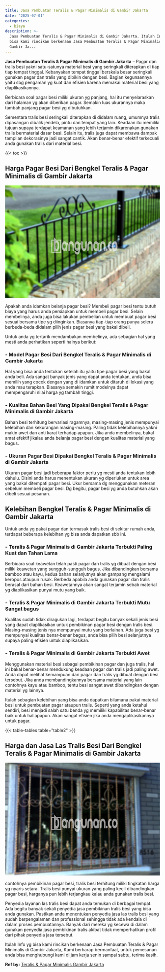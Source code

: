 ```yaml
---
title: Jasa Pembuatan Teralis & Pagar Minimalis di Gambir Jakarta
date: '2025-07-01'
categories:
  - biaya
description: >-
  Jasa Pembuatan Teralis & Pagar Minimalis di Gambir Jakarta. Itulah Info yg
  bisa kami rincikan berkenaan Jasa Pembuatan Teralis & Pagar Minimalis di
  Gambir Ja...
---
```


**Jasa Pembuatan Teralis & Pagar Minimalis di Gambir Jakarta** – Pagar dan tralis besi yakni satu-satunya material besi yang seringkali diterapkan di tiap tiap tempat tinggal. Kebanyakan tempat tinggal berskala besar seringkali gunakan pagar dan tralis yang dibikin dengan besi. Bagian kegunaannya yaitu sbg pengaman yg kuat dan efisien karena memakai material besi yang diaplikasikannya.

Berbicara soal pagar besi miliki ukuran yg panjang, hal itu menyelaraskan dari halaman yg akan diberikan pagar. Semakin luas ukurannya maka tambah panjang pagar besi yg dibutuhkan.

Sementara tralis besi seringkali diterapkan di didalam ruang, umumnya tralis dipasangan dibalik jendela, pintu dan tempat yang lain. Keadaan itu memiliki tujuan supaya terdapat keamanan yang lebih terjamin dikarenakan gunakan tralis bermaterial dasar besi. Selain itu, tralis juga dapat membawa dampak tampilan dekorasinya jadi sangat cantik. Akan benar-benar efektif terkecuali anda gunakan tralis dari material besi.

{{< toc >}}

## Harga Pagar Besi Dari Bengkel Teralis & Pagar Minimalis di Gambir Jakarta

![Jasa Pembuatan Teralis & Pagar Minimalis di Gambir Jakarta](/images/pagar-minimalis-murah-35.png)

Apakah anda idamkan belanja pagar besi? Membeli pagar besi tentu butuh biaya yang harus anda persiapkan untuk membeli pagar besi. Selain membelinya, anda juga bisa lakukan pembelian untuk membuat pagar besi sesuai bersama tipe yg diinginkan. Biasanya tiap-tiap orang punya selera berbeda-beda didalam pilih jenis pagar besi yang bakal dibeli.

Untuk anda yg tertarik mendambakan membelinya, ada sebagian hal yang mesti anda perhatikan seperti halnya berikut:
### \- Model Pagar Besi Dari Bengkel Teralis & Pagar Minimalis di Gambir Jakarta

Hal yang bisa anda tentukan setelah itu yaitu tipe pagar besi yang bakal anda beli. Ada sangat banyak jenis yang dapat anda tentukan, anda bisa memilih yang cocok dengan yang di idamkan untuk ditaruh di lokasi yang anda mau terapkan. Biasanya semakin rumit modelnya dapat mempengaruhi nilai harga yg tambah tinggi.

### \- Kualitas Bahan Besi Yang Dipakai Bengkel Teralis & Pagar Minimalis di Gambir Jakarta

Bahan besi terhitung bervariasi ragamnya, masing-masing jenis mempunyai kelebihan dan kekurangan masing-masing. Paling tidak kelebihannya yakni makin awet dan anti karat terhadap apapun. Jika anda membelinya, bakal amat efektif jikalau anda belanja pagar besi dengan kualitas material yang bagus.

### \- Ukuran Pagar Besi Dipakai Bengkel Teralis & Pagar Minimalis di Gambir Jakarta

Ukuran pagar besi jadi beberapa faktor perlu yg mesti anda tentukan lebih dahulu. Disini anda harus menentukan ukuran yg diperlukan untuk area yang bakal ditempati pagar besi. Ukur bersama dg menggunakan meteran sebelum membeli pagar besi. Dg begitu, pagar besi yg anda butuhkan akan dibeli sesuai pesanan.

## Kelebihan Bengkel Teralis & Pagar Minimalis di Gambir Jakarta

Untuk anda yg pakai pagar dan termasuk tralis besi di sekitar rumah anda, terdapat beberapa kelebihan yg bisa anda dapatkan sbb ini.

### \- Teralis & Pagar Minimalis di Gambir Jakarta Terbukti Paling Kuat dan Tahan Lama

Berbicara soal keawetan telah pasti pagar dan tralis yg dibuat dengan besi miliki keawetan yang sungguh-sungguh bagus. Jika dibandingkan bersama bamboo atau kayu, kedua bahan selanjutnya akan gampang mengalami keropos ataupun rusak. Berbeda apabila anda gunakan pagar dan tralis berasal dari bahan besi. Keawetannya akan sangat terjamin sebab material yg diaplikasikan punyai mutu yang baik.

### \- Teralis & Pagar Minimalis di Gambir Jakarta Terbukti Mutu Sangat bagus

Kualitas sudah tidak diragukan lagi, terdapat begitu banyak sekali jenis besi yang dapat diaplikasikan untuk pembikinan pagar besi dengan tralis besi. Masing-masing jenis nya mempunyai mutu yang berlainan. Ada juga besi yg mempunyai kualitas benar-benar bagus, anda bisa pilih besi selanjutnya supaya paling efisien untuk diaplikasikan.

### \- Teralis & Pagar Minimalis di Gambir Jakarta Terbukti Awet

Menggunakan material besi sebagai pembikinan pagar dan juga tralis, hal ini bakal benar-benar mendukung keadaan pagar dan tralis jadi paling awet. Anda dapat melihat kemampuan dari pagar dan tralis yg dibuat dengan besi tersebut. Jika anda membandingkannya bersama material yang lain contohnya kayu atau bamboo, tentu besi sangat awet dibandingkan dengan material yg lainnya.

Itulah sebagian kelebihan yang bisa anda dapatkan bilamana pakai material besi untuk pembuatan pagar ataupun tralis. Seperti yang anda ketahui sendiri, besi menjadi salah satu benda yg memiliki kapabilitas benar-benar baik untuk hal apapun. Akan sangat efisien jika anda mengaplikasikannya untuk pagar.

{{< table-tables table="table2" >}}

## Harga dan Jasa Las Tralis Besi Dari Bengkel Teralis & Pagar Minimalis di Gambir Jakarta

![Jasa Pembuatan Teralis & Pagar Minimalis di Gambir Jakarta](/images/teralis-minimalis-murah-31.png)

contohnya pembikinan pagar besi, tralis besi terhitung miliki tingkatan harga yg nyaris setara. Tralis besi punyai ukuran yang paling kecil dibandingkan pagar besi, harganya pun lebih terjangkau kalau anda gunakan tralis besi.

Penyedia layanan las tralis besi dapat anda temukan di berbagai tempat. Ada begitu banyak sekali penyedia jasa pembikinan tralis besi yang bisa anda gunakan. Pastikan anda menentukan penyedia jasa las tralis besi yang sudah berpengalaman dan professional sehingga tidak ada kendala di dalam proses pembuatannya. Banyak dari mereka yg kecewa di dalam gunakan penyedia jasa pembikinan tralis akibat tidak memperhatikan profil dari pihak penyedia jasa tersebut.

Itulah Info yg bisa kami rincikan berkenaan Jasa Pembuatan Teralis & Pagar Minimalis di Gambir Jakarta, Kami berharap bermanfaat, untuk pemesanan anda bisa menghubungi kami di jam kerja senin sampai sabtu, terima kasih.

**Ref by:** [Teralis & Pagar Minimalis Gambir Jakarta](https://id.wikipedia.org/wiki/Teralis)
